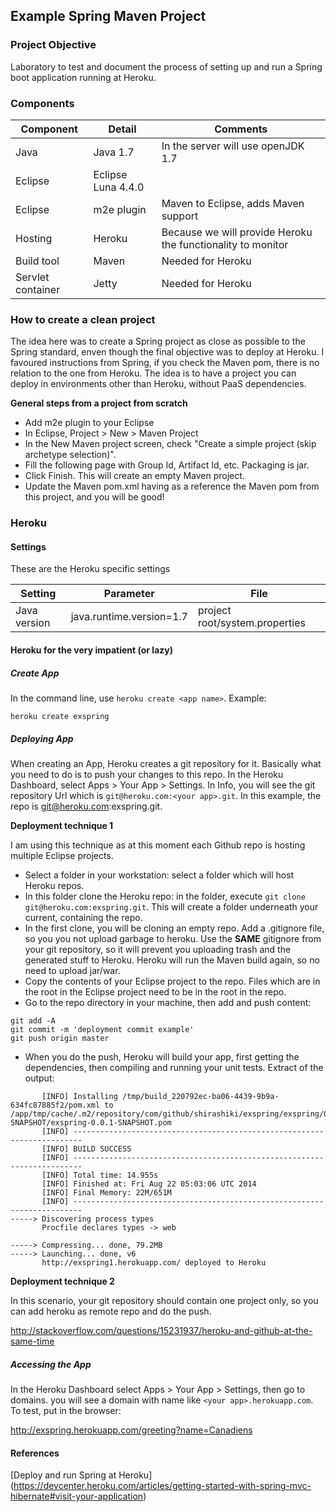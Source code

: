 ## Example Spring Maven Project

### Project Objective

Laboratory to test and document the process of setting up and run a Spring boot application running at Heroku.

### Components

Component | Detail | Comments
------ |------ | ----------------------------------
Java | Java 1.7 | In the server will use openJDK 1.7
Eclipse | Eclipse Luna 4.4.0 |
Eclipse | m2e plugin | Maven to Eclipse, adds Maven support
Hosting | Heroku | Because we will provide Heroku the functionality to monitor
Build tool | Maven | Needed for Heroku
Servlet container | Jetty | Needed for Heroku


### How to create a clean project

The idea here was to create a Spring project as close as possible to the Spring standard, enven though the final objective was to deploy at Heroku. I favoured instructions from Spring, if you check the Maven pom, there is no relation to the one from Heroku. The idea is to have a project you can deploy in environments other than Heroku, without PaaS dependencies.

**General steps from a project from scratch**

- Add m2e plugin to your Eclipse
- In Eclipse, Project > New > Maven Project
- In the New Maven project screen, check "Create a simple project (skip archetype selection)".
- Fill the following page with Group Id, Artifact Id, etc. Packaging is jar.
- Click Finish. This will create an empty Maven project.
- Update the Maven pom.xml having as a reference the Maven pom from this project, and you will be good!



### Heroku

#### Settings

These are the Heroku specific settings

Setting | Parameter | File
------ |------ | ---------
Java version | java.runtime.version=1.7 | project root/system.properties


#### Heroku for the very impatient (or lazy)

##### Create App

In the command line, use `heroku create <app name>`. Example:

`heroku create exspring`


##### Deploying App

When creating an App, Heroku creates a git repository for it. Basically what you need to do is to push your changes to this repo. In the Heroku Dashboard, select Apps > Your App > Settings. In Info, you will see the git repository Url which is `git@heroku.com:<your app>.git`. In this example, the repo is git@heroku.com:exspring.git.

**Deployment technique 1**

I am using this technique as at this moment each Github repo is hosting multiple Eclipse projects.

- Select a folder in your workstation: select a folder which will host Heroku repos.
- In this folder clone the Heroku repo: in the folder, execute `git clone git@heroku.com:exspring.git`. This will create a folder underneath your current, containing the repo.
- In the first clone, you will be cloning an empty repo. Add a .gitignore file, so you you not upload garbage to heroku. Use the **SAME** gitignore from your git repository, so it will prevent you uploading trash and the generated stuff to Heroku. Heroku will run the Maven build again, so no need to upload jar/war.
- Copy the contents of your Eclipse project to the repo. Files which are in the root in the Eclipse project need to be in the root in the repo.
- Go to the repo directory in your machine, then add and push content:
```
git add -A
git commit -m 'deployment commit example'
git push origin master
```

- When you do the push, Heroku will build your app, first getting the dependencies, then compiling and running your unit tests. Extract of the output:
```
       [INFO] Installing /tmp/build_220792ec-ba06-4439-9b9a-634fc87885f2/pom.xml to /app/tmp/cache/.m2/repository/com/github/shirashiki/exspring/exspring/0.0.1-SNAPSHOT/exspring-0.0.1-SNAPSHOT.pom
       [INFO] ------------------------------------------------------------------------
       [INFO] BUILD SUCCESS
       [INFO] ------------------------------------------------------------------------
       [INFO] Total time: 14.955s
       [INFO] Finished at: Fri Aug 22 05:03:06 UTC 2014
       [INFO] Final Memory: 22M/651M
       [INFO] ------------------------------------------------------------------------
-----> Discovering process types
       Procfile declares types -> web

-----> Compressing... done, 79.2MB
-----> Launching... done, v6
       http://exspring1.herokuapp.com/ deployed to Heroku
```


**Deployment technique 2**

In this scenario, your git repository should contain one project only, so you can add heroku as remote repo and do the push.

http://stackoverflow.com/questions/15231937/heroku-and-github-at-the-same-time

 
##### Accessing the App

In the Heroku Dashboard select Apps > Your App > Settings, then go to domains. you will see a domain with name like `<your app>.herokuapp.com`. To test, put in the browser:

http://exspring.herokuapp.com/greeting?name=Canadiens



#### References
[Deploy and run Spring at Heroku]
(https://devcenter.heroku.com/articles/getting-started-with-spring-mvc-hibernate#visit-your-application)
